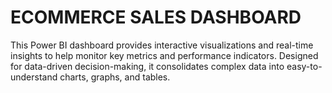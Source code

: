 # ECOMMERCE SALES DASHBOARD
This Power BI dashboard provides interactive visualizations and real-time insights to help monitor key metrics and performance indicators. Designed for data-driven decision-making, it consolidates complex data into easy-to-understand charts, graphs, and tables.
